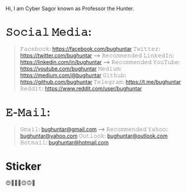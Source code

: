 Hi,
I am Cyber Sagor known as Professor the Hunter.


# 𝚂𝚘𝚌𝚒𝚊𝚕 𝙼𝚎𝚍𝚒𝚊:
>𝙵𝚊𝚌𝚎𝚋𝚘𝚘𝚔: https://facebook.com/bughuntar
𝚃𝚠𝚒𝚝𝚝𝚎𝚛: https://twitter.com/bughuntar --> 𝚁𝚎𝚌𝚘𝚖𝚖𝚎𝚗𝚍𝚎𝚍
𝙻𝚒𝚗𝚔𝚎𝚍𝙸𝚗: https://linkedin.com/in/bughuntar --> 𝚁𝚎𝚌𝚘𝚖𝚖𝚎𝚗𝚍𝚎𝚍
𝚈𝚘𝚞𝚃𝚞𝚋𝚎: https://youtube.com/bughuntar
𝙼𝚎𝚍𝚒𝚞𝚖: https://medium.com/@bughuntar
𝙶𝚒𝚝𝚑𝚞𝚋: https://github.com/bughuntar
𝚃𝚎𝚕𝚎𝚐𝚛𝚊𝚖: https://t.me/bughuntar
𝚁𝚎𝚍𝚍𝚒𝚝: https://www.reddit.com/user/bughuntar

# 𝙴-𝙼𝚊𝚒𝚕:
>𝙶𝚖𝚊𝚒𝚕: bughuntar@gmail.com --> 𝚁𝚎𝚌𝚘𝚖𝚖𝚎𝚗𝚍𝚎𝚍
𝚈𝚊𝚑𝚘𝚘: bughuntar@yahoo.com
𝙾𝚞𝚝𝚕𝚘𝚘𝚔: bughuntar@outlook.com
𝙷𝚘𝚝𝚖𝚊𝚒𝚕: bughuntar@hotmail.com

# Sticker
😍🥰🥲🤩😊🙃🤔

<!---
cybersagor/cybersagor is a ✨ special ✨ repository because its `README.md` (this file) appears on your GitHub profile.
You can click the Preview link to take a look at your changes.
--->
